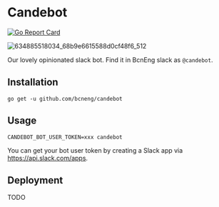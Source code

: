 # Candebot

[![Go Report Card](https://goreportcard.com/badge/github.com/bcneng/candebot?style=flat-square)](https://goreportcard.com/report/github.com/bcneng/candebot)

![634885518034_68b9e6615588d0cf48f6_512](https://user-images.githubusercontent.com/1083296/93481058-7108b880-f8fe-11ea-859e-5cb3b90927d3.jpg)

Our lovely opinionated slack bot. Find it in BcnEng slack as `@candebot`.

## Installation

```
go get -u github.com/bcneng/candebot
```

## Usage

```
CANDEBOT_BOT_USER_TOKEN=xxx candebot
```

You can get your bot user token by creating a Slack app via https://api.slack.com/apps.

## Deployment

TODO

